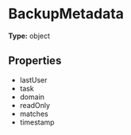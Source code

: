 # BackupMetadata


**Type:** object

## Properties
* lastUser
* task
* domain
* readOnly
* matches
* timestamp
